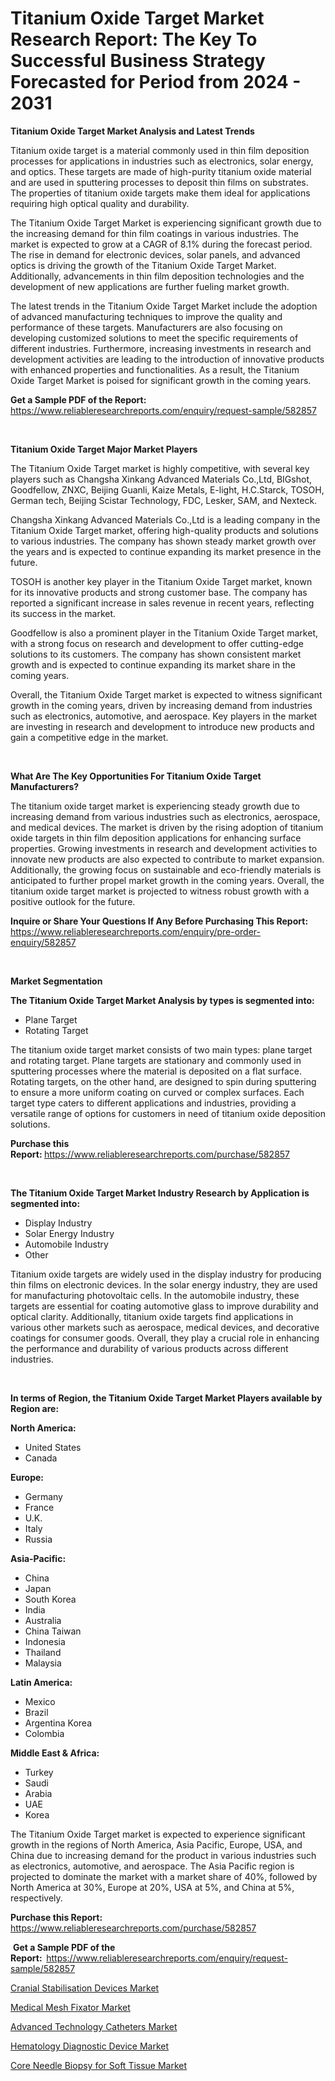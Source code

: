<p><h1>Titanium Oxide Target Market Research Report: The Key To Successful Business Strategy Forecasted for Period from 2024 - 2031</h1></p><p><strong>Titanium Oxide Target Market Analysis and Latest Trends</strong></p>
<p><p>Titanium oxide target is a material commonly used in thin film deposition processes for applications in industries such as electronics, solar energy, and optics. These targets are made of high-purity titanium oxide material and are used in sputtering processes to deposit thin films on substrates. The properties of titanium oxide targets make them ideal for applications requiring high optical quality and durability.</p><p>The Titanium Oxide Target Market is experiencing significant growth due to the increasing demand for thin film coatings in various industries. The market is expected to grow at a CAGR of 8.1% during the forecast period. The rise in demand for electronic devices, solar panels, and advanced optics is driving the growth of the Titanium Oxide Target Market. Additionally, advancements in thin film deposition technologies and the development of new applications are further fueling market growth.</p><p>The latest trends in the Titanium Oxide Target Market include the adoption of advanced manufacturing techniques to improve the quality and performance of these targets. Manufacturers are also focusing on developing customized solutions to meet the specific requirements of different industries. Furthermore, increasing investments in research and development activities are leading to the introduction of innovative products with enhanced properties and functionalities. As a result, the Titanium Oxide Target Market is poised for significant growth in the coming years.</p></p>
<p><strong>Get a Sample PDF of the Report:&nbsp;</strong> <a href="https://www.reliableresearchreports.com/enquiry/request-sample/582857">https://www.reliableresearchreports.com/enquiry/request-sample/582857</a></p>
<p>&nbsp;</p>
<p><strong>Titanium Oxide Target Major Market Players</strong></p>
<p><p>The Titanium Oxide Target market is highly competitive, with several key players such as Changsha Xinkang Advanced Materials Co.,Ltd, BIGshot, Goodfellow, ZNXC, Beijing Guanli, Kaize Metals, E-light, H.C.Starck, TOSOH, German tech, Beijing Scistar Technology, FDC, Lesker, SAM, and Nexteck.</p><p>Changsha Xinkang Advanced Materials Co.,Ltd is a leading company in the Titanium Oxide Target market, offering high-quality products and solutions to various industries. The company has shown steady market growth over the years and is expected to continue expanding its market presence in the future.</p><p>TOSOH is another key player in the Titanium Oxide Target market, known for its innovative products and strong customer base. The company has reported a significant increase in sales revenue in recent years, reflecting its success in the market.</p><p>Goodfellow is also a prominent player in the Titanium Oxide Target market, with a strong focus on research and development to offer cutting-edge solutions to its customers. The company has shown consistent market growth and is expected to continue expanding its market share in the coming years.</p><p>Overall, the Titanium Oxide Target market is expected to witness significant growth in the coming years, driven by increasing demand from industries such as electronics, automotive, and aerospace. Key players in the market are investing in research and development to introduce new products and gain a competitive edge in the market.</p></p>
<p>&nbsp;</p>
<p><strong>What Are The Key Opportunities For Titanium Oxide Target Manufacturers?</strong></p>
<p><p>The titanium oxide target market is experiencing steady growth due to increasing demand from various industries such as electronics, aerospace, and medical devices. The market is driven by the rising adoption of titanium oxide targets in thin film deposition applications for enhancing surface properties. Growing investments in research and development activities to innovate new products are also expected to contribute to market expansion. Additionally, the growing focus on sustainable and eco-friendly materials is anticipated to further propel market growth in the coming years. Overall, the titanium oxide target market is projected to witness robust growth with a positive outlook for the future.</p></p>
<p><strong>Inquire or Share Your Questions If Any Before Purchasing This Report:</strong> <a href="https://www.reliableresearchreports.com/enquiry/pre-order-enquiry/582857">https://www.reliableresearchreports.com/enquiry/pre-order-enquiry/582857</a></p>
<p>&nbsp;</p>
<p><strong>Market Segmentation</strong></p>
<p><strong>The Titanium Oxide Target Market Analysis by types is segmented into:</strong></p>
<p><ul><li>Plane Target</li><li>Rotating Target</li></ul></p>
<p><p>The titanium oxide target market consists of two main types: plane target and rotating target. Plane targets are stationary and commonly used in sputtering processes where the material is deposited on a flat surface. Rotating targets, on the other hand, are designed to spin during sputtering to ensure a more uniform coating on curved or complex surfaces. Each target type caters to different applications and industries, providing a versatile range of options for customers in need of titanium oxide deposition solutions.</p></p>
<p><strong>Purchase this Report:&nbsp;</strong><a href="https://www.reliableresearchreports.com/purchase/582857">https://www.reliableresearchreports.com/purchase/582857</a></p>
<p>&nbsp;</p>
<p><strong>The Titanium Oxide Target Market Industry Research by Application is segmented into:</strong></p>
<p><ul><li>Display Industry</li><li>Solar Energy Industry</li><li>Automobile Industry</li><li>Other</li></ul></p>
<p><p>Titanium oxide targets are widely used in the display industry for producing thin films on electronic devices. In the solar energy industry, they are used for manufacturing photovoltaic cells. In the automobile industry, these targets are essential for coating automotive glass to improve durability and optical clarity. Additionally, titanium oxide targets find applications in various other markets such as aerospace, medical devices, and decorative coatings for consumer goods. Overall, they play a crucial role in enhancing the performance and durability of various products across different industries.</p></p>
<p>&nbsp;</p>
<p><strong>In terms of Region, the Titanium Oxide Target Market Players available by Region are:</strong></p>
<p>
    <p> <strong> North America: </strong>
        <ul>
            <li>United States</li>
            <li>Canada</li>
        </ul>
        </p> 
    <p> <strong> Europe: </strong>
        <ul>
            <li>Germany</li>
            <li>France</li>
            <li>U.K.</li>
            <li>Italy</li>
            <li>Russia</li>
        </ul>
        </p> 
    <p> <strong> Asia-Pacific: </strong>
        <ul>
            <li>China</li>
            <li>Japan</li>
            <li>South Korea</li>
            <li>India</li>
            <li>Australia</li>
            <li>China Taiwan</li>
            <li>Indonesia</li>
            <li>Thailand</li>
            <li>Malaysia</li>
        </ul>
        </p> 
    <p> <strong> Latin America: </strong>
        <ul>
            <li>Mexico</li>
            <li>Brazil</li>
            <li>Argentina Korea</li>
            <li>Colombia</li>
        </ul>
        </p> 
    <p> <strong> Middle East & Africa: </strong>
        <ul>
            <li>Turkey</li>
            <li>Saudi</li>
            <li>Arabia</li>
            <li>UAE</li>
            <li>Korea</li>
        </ul>
    </p>
    </p>
<p><p>The Titanium Oxide Target market is expected to experience significant growth in the regions of North America, Asia Pacific, Europe, USA, and China due to increasing demand for the product in various industries such as electronics, automotive, and aerospace. The Asia Pacific region is projected to dominate the market with a market share of 40%, followed by North America at 30%, Europe at 20%, USA at 5%, and China at 5%, respectively.</p></p>
<p><strong>Purchase this Report: </strong><a href="https://www.reliableresearchreports.com/purchase/582857">https://www.reliableresearchreports.com/purchase/582857</a></p>
<p>&nbsp;<strong>Get a Sample PDF of the Report:&nbsp;&nbsp;</strong><a href="https://www.reliableresearchreports.com/enquiry/request-sample/582857">https://www.reliableresearchreports.com/enquiry/request-sample/582857</a></p>
<p><strong></strong></p>
<p><p><a href="https://medium.com/@kanew14036/cranial-stabilisation-devices-market-the-key-to-successful-business-strategy-forecast-till-2031-19d5fc235e66">Cranial Stabilisation Devices Market</a></p><p><a href="https://medium.com/p/cb8a402b6cc7/edit">Medical Mesh Fixator Market</a></p><p><a href="https://medium.com/p/20511f3d41ca/edit">Advanced Technology Catheters Market</a></p><p><a href="https://medium.com/@emiliomartelli542/hematology-diagnostic-device-market-the-key-to-successful-business-strategy-forecast-till-2031-f888abe3a036">Hematology Diagnostic Device Market</a></p><p><a href="https://medium.com/@darrensipes2023/core-needle-biopsy-for-soft-tissue-market-comprehensive-assessment-by-type-application-and-3f6ce38928e2">Core Needle Biopsy for Soft Tissue Market</a></p></p>